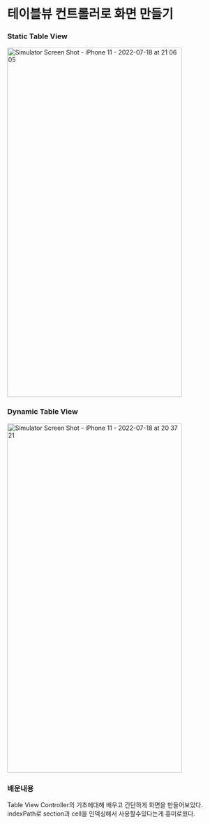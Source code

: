 <br>

# 테이블뷰 컨트롤러로 화면 만들기

### Static Table View

<img width="400" height="800" alt="Simulator Screen Shot - iPhone 11 - 2022-07-18 at 21 06 05" src="https://user-images.githubusercontent.com/92367484/179507658-8de1f9ca-3984-42e7-9ccf-c85c874f978b.png">
<br>

### Dynamic Table View
<img width="400" height="800" alt="Simulator Screen Shot - iPhone 11 - 2022-07-18 at 20 37 21" src="https://user-images.githubusercontent.com/92367484/179506931-08d84591-45e3-44bf-950c-6fabb4549165.png">
<br>

### 배운내용
Table View Controller의 기초에대해 배우고 간단하게 화면을 만들어보았다.<br>
indexPath로 section과 cell을 인덱싱해서 사용할수있다는게 흥미로웠다.

